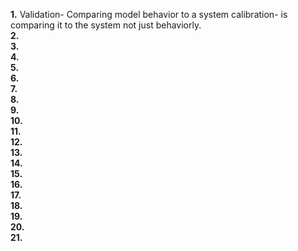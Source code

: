 **1.**  Validation- Comparing model behavior to a system  calibration- is comparing it to the system not just behaviorly.  
**2.**  
**3.**  
**4.**  
**5.**  
**6.**  
**7.**  
**8.**  
**9.**  
**10.**  
**11.**  
**12.**  
**13.**  
**14.**  
**15.**  
**16.**  
**17.**  
**18.**  
**19.**  
**20.**  
**21.**  
